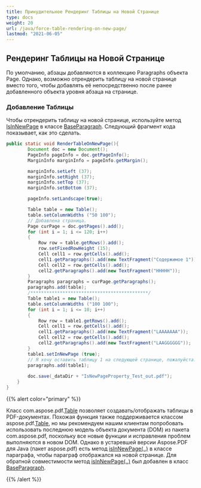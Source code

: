 ```yaml
---
title: Принудительное Рендеринг Таблицы на Новой Странице
type: docs
weight: 20
url: /java/force-table-rendering-on-new-page/
lastmod: "2021-06-05"
---
```


## Рендеринг Таблицы на Новой Странице

По умолчанию, абзацы добавляются в коллекцию Paragraphs объекта Page. Однако, возможно отрендерить таблицу на новой странице вместо того, чтобы добавлять её непосредственно после ранее добавленного объекта уровня абзаца на странице.

### Добавление Таблицы

Чтобы отрендерить таблицу на новой странице, используйте метод [IsInNewPage](https://reference.aspose.com/pdf/java/com.aspose.pdf/BaseParagraph#isInNewPage--) в классе [BaseParagraph](https://reference.aspose.com/pdf/java/com.aspose.pdf/baseparagraph). Следующий фрагмент кода показывает, как это сделать.

```java
public static void RenderTableOnNewPage(){
        Document doc = new Document();
        PageInfo pageInfo = doc.getPageInfo();
        MarginInfo marginInfo = pageInfo.getMargin();

        marginInfo.setLeft (37);
        marginInfo.setRight (37);
        marginInfo.setTop (37);
        marginInfo.setBottom (37);

        pageInfo.setLandscape(true);

        Table table = new Table();
        table.setColumnWidths ("50 100");
        // Добавлена страница.
        Page curPage = doc.getPages().add();
        for (int i = 1; i <= 120; i++)
        {
            Row row = table.getRows().add();
            row.setFixedRowHeight (15);
            Cell cell1 = row.getCells().add();
            cell1.getParagraphs().add(new TextFragment("Содержимое 1"));
            Cell cell2 = row.getCells().add();
            cell2.getParagraphs().add(new TextFragment("HHHHH"));
        }
        Paragraphs paragraphs = curPage.getParagraphs();
        paragraphs.add(table);
        /********************************************/
        Table table1 = new Table();
        table.setColumnWidths ("100 100");
        for (int i = 1; i <= 10; i++)
        {
            Row row = table1.getRows().add();
            Cell cell1 = row.getCells().add();
            cell1.getParagraphs().add(new TextFragment("LAAAAAAA"));
            Cell cell2 = row.getCells().add();
            cell2.getParagraphs().add(new TextFragment("LAAGGGGGG"));
        }
        table1.setInNewPage (true);
        // Я хочу оставить таблицу 1 на следующей странице, пожалуйста...
        paragraphs.add(table1);
        
        doc.save(_dataDir + "IsNewPageProperty_Test_out.pdf");
    }
}
```


{{% alert color="primary" %}}

Класс com.aspose.pdf.[Table](https://reference.aspose.com/pdf/java/com.aspose.pdf/Table) позволяет создавать/отображать таблицы в PDF-документах. Похожая функция также поддерживается классом aspose.pdf.[Table](https://reference.aspose.com/pdf/java/com.aspose.pdf/Table), но мы рекомендуем нашим клиентам попробовать использовать последнюю модель объекта документа (DOM) из пакета com.aspose.pdf, поскольку все новые функции и исправления проблем выполняются в новом DOM. Однако в устаревшей версии Aspose.PDF для Java (пакет aspose.pdf) есть метод [isInNewPage(..)](https://reference.aspose.com/pdf/java/com.aspose.pdf/BaseParagraph#isInNewPage--) в классе параграфа, чтобы параграф отображался на новой странице. Для обратной совместимости метод [isInNewPage(..)](https://reference.aspose.com/pdf/java/com.aspose.pdf/BaseParagraph#isInNewPage--) был добавлен в класс [BaseParagraph](https://reference.aspose.com/pdf/java/com.aspose.pdf/BaseParagraph).

{{% /alert %}}